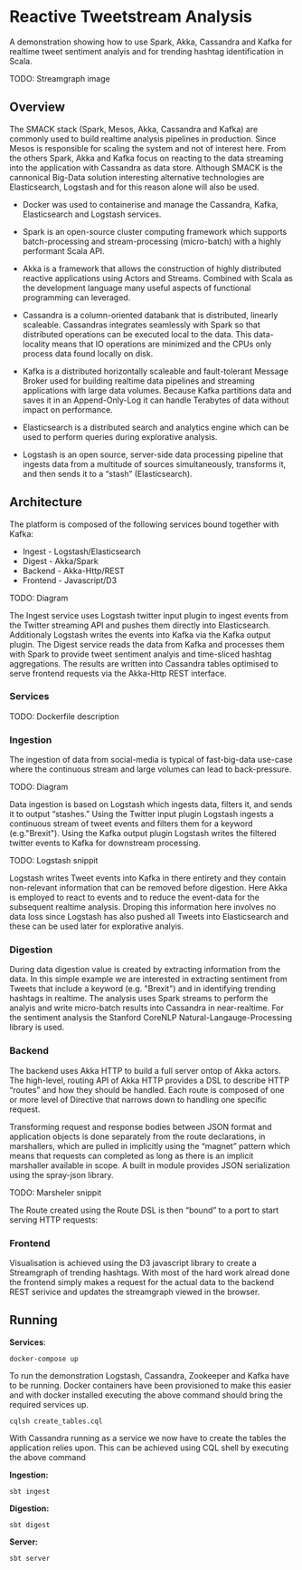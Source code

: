 # Reactive Tweetstream Analysis

A demonstration showing how to use Spark, Akka, Cassandra and Kafka for realtime tweet sentiment analyis and for trending hashtag identification in Scala.

TODO: Streamgraph image

## Overview
The SMACK stack (Spark, Mesos, Akka, Cassandra and Kafka) are commonly used to build realtime analysis pipelines in production. Since Mesos is responsible for scaling the system and not of interest here. From the others Spark, Akka and Kafka focus on reacting to the data streaming into the application with Cassandra as data store. Although SMACK is the cannonical Big-Data solution interesting alternative technologies are Elasticsearch, Logstash and for this reason alone will also be used.

* Docker was used to containerise and manage the Cassandra, Kafka, Elasticsearch and Logstash services.

* Spark is an open-source cluster computing framework which supports batch-processing and stream-processing (micro-batch) with a highly performant Scala API.

* Akka is a framework that allows the construction of highly distributed reactive applications using Actors and Streams. Combined with Scala as the development language many useful aspects of functional programming can leveraged.

* Cassandra is a column-oriented databank that is distributed, linearly scaleable. Cassandras integrates seamlessly with Spark so that distributed operations can be executed local to the data. This data-locality means that IO operations are minimized and the CPUs only process data found locally on disk. 

* Kafka is a distributed horizontally scaleable and fault-tolerant Message Broker used for building realtime data pipelines and streaming applications with large data volumes. Because Kafka partitions data and saves it in an Append-Only-Log it can handle Terabytes of data without impact on performance.

* Elasticsearch is a distributed search and analytics engine which can be used to perform queries during explorative analysis.

* Logstash is an open source, server-side data processing pipeline that ingests data from a multitude of sources simultaneously, transforms it, and then sends it to a “stash” (Elasticsearch).

## Architecture
The platform is composed of the following services bound together with Kafka:

* Ingest - Logstash/Elasticsearch
* Digest - Akka/Spark
* Backend - Akka-Http/REST
* Frontend - Javascript/D3

TODO: Diagram

The Ingest service uses Logstash twitter input plugin to ingest events from the Twitter streaming API and pushes them directly into Elasticsearch. Additionaly Logstash writes the events into Kafka via the Kafka output plugin. The Digest service reads the data from Kafka and processes them with Spark to provide tweet sentiment analyis and time-sliced hashtag aggregations. The results are written into Cassandra tables optimised to serve frontend requests via the Akka-Http REST interface.

### Services

TODO: Dockerfile description

### Ingestion
The ingestion of data from social-media is typical of fast-big-data use-case where the continuous stream and large volumes can lead to back-pressure. 

TODO: Diagram

Data ingestion is based on Logstash which ingests data, filters it, and sends it to output “stashes.” Using the Twitter input plugin Logstash ingests a continuous stream of tweet events and filters them for a keyword (e.g."Brexit"). Using the Kafka output plugin Logstash writes the filtered twitter events to Kafka for downstream processing.

TODO: Logstash snippit

Logstash writes Tweet events into Kafka in there entirety and they contain non-relevant information that can be removed before digestion. Here Akka is employed to react to events and to reduce the event-data for the subsequent realtime analysis. Droping this information here involves no data loss since Logstash has also pushed all Tweets into Elasticsearch and these can be used later for explorative analyis. 

### Digestion
During data digestion value is created by extracting information from the data. In this simple example we are interested in extracting sentiment from Tweets that include a keyword (e.g. "Brexit") and in identifying trending hashtags in realtime. The analysis uses Spark streams to perform the analyis and write micro-batch results into Cassandra in near-realtime. For the sentiment analysis the Stanford CoreNLP Natural-Langauge-Processing library is used.

### Backend
The backend uses Akka HTTP to build a full server ontop of Akka actors. The high-level, routing API of Akka HTTP provides a DSL to describe HTTP “routes” and how they should be handled. Each route is composed of one or more level of Directive that narrows down to handling one specific request.

Transforming request and response bodies between JSON format and application objects is done separately from the route declarations, in marshallers, which are pulled in implicitly using the “magnet” pattern which means that requests can completed as long as there is an implicit marshaller available in scope. A built in module provides JSON serialization using the spray-json library.

TODO: Marsheler snippit

The Route created using the Route DSL is then “bound” to a port to start serving HTTP requests:

### Frontend
Visualisation is achieved using the D3 javascript library to create a Streamgraph of trending hashtags. With most of the hard work alread done the frontend simply makes a request for the actual data to the backend REST serivice and updates the streamgraph viewed in the browser.

## Running

__Services__:
```
docker-compose up
```
To run the demonstration Logstash, Cassandra, Zookeeper and Kafka have to be running. Docker containers have been provisioned to make this easier and with docker installed executing the above command should bring the required services up.

```
cqlsh create_tables.cql
```
With Cassandra running as a service we now have to create the tables the application relies upon. This can be achieved using CQL shell by executing the above command

__Ingestion:__
```
sbt ingest
```

__Digestion:__
```
sbt digest
```

__Server:__
```
sbt server
```
